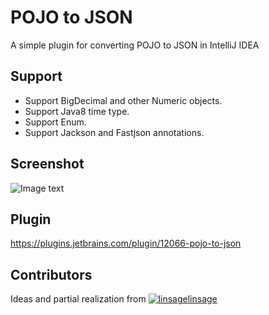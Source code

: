 <!-- Plugin description -->

# POJO to JSON

A simple plugin for converting POJO to JSON in IntelliJ IDEA

## Support

- Support BigDecimal and other Numeric objects.
- Support Java8 time type.
- Support Enum.
- Support Jackson and Fastjson annotations.

## Screenshot

![Image text](https://raw.githubusercontent.com/organics2016/pojo2json/master/screenshot/pojo2json.gif)

## Plugin

https://plugins.jetbrains.com/plugin/12066-pojo-to-json

<!-- Plugin description end -->

## Contributors

Ideas and partial realization from
[![linsage](https://avatars.githubusercontent.com/u/12984934?s=28)linsage](https://github.com/linsage)